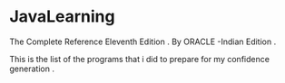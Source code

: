 # JavaLearning
The Complete Reference Eleventh Edition . By ORACLE -Indian Edition .


This   is the list of the programs that i did to prepare for my confidence generation .
